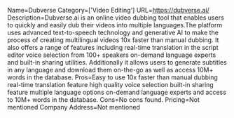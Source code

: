 Name=Dubverse
Category=['Video Editing']
URL=https://dubverse.ai/
Description=Dubverse.ai is an online video dubbing tool that enables users to quickly and easily dub their videos into multiple languages.The platform uses advanced text-to-speech technology and generative AI to make the process of creating multilingual videos 10x faster than manual dubbing. It also offers a range of features including real-time translation in the script editor voice selection from 100+ speakers on-demand language experts and built-in sharing utilities. Additionally it allows users to generate subtitles in any language and download them on-the-go as well as access 10M+ words in the database.
Pros=Easy to use 10x faster than manual dubbing real-time translation feature high quality voice selection built-in sharing feature multiple language options on-demand language experts and access to 10M+ words in the database.
Cons=No cons found.
Pricing=Not mentioned
Company Address=Not mentioned
